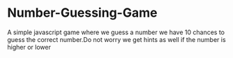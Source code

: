 # Number-Guessing-Game
A simple javascript game where we guess a number we have 10 chances to guess the correct number.Do not worry we get hints as well if the number is higher or lower
